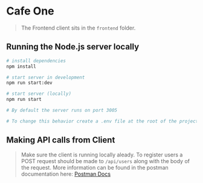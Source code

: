 # Cafe One

> The Frontend client sits in the `frontend` folder.

## Running the Node.js server locally

```bash
# install dependencies
npm install

# start server in development
npm run start:dev

# start server (locally)
npm run start

# By default the server runs on port 3005

# To change this behavior create a .env file at the root of the project and specify the new PORT value.
```

## Making API calls from Client

> Make sure the client is running locally aleady. To register users a POST request should be made to `/api/users` along with the body of the request. More information can be found in the postman documentation here: [Postman Docs](https://documenter.getpostman.com/view/2585467/Rzn8Q2Mb)
